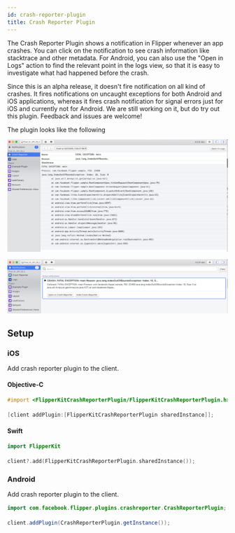```yaml
---
id: crash-reporter-plugin
title: Crash Reporter Plugin
---
```


The Crash Reporter Plugin shows a notification in Flipper whenever an app crashes. You can click on the notification to see crash information like stacktrace and other metadata. For Android, you can also use the "Open in Logs" action to find the relevant point in the logs view, so that it is easy to investigate what had happened before the crash.

Since this is an alpha release, it doesn't fire notification on all kind of crashes. It fires notifications on uncaught exceptions for both Android and iOS applications, whereas it fires crash notification for signal errors just for iOS and currently not for Android. We are still working on it, but do try out this plugin. Feedback and issues are welcome!

The plugin looks like the following

![UI](/docs/assets/crashreporterplugin.png)

![Notification](/docs/assets/crashreporterpluginnotification.png)

## Setup

### iOS

Add crash reporter plugin to the client.

#### Objective-C

```objectivec
#import <FlipperKitCrashReporterPlugin/FlipperKitCrashReporterPlugin.h>

[client addPlugin:[FlipperKitCrashReporterPlugin sharedInstance]];

```

#### Swift

```swift
import FlipperKit

client?.add(FlipperKitCrashReporterPlugin.sharedInstance());

```

### Android

Add crash reporter plugin to the client.

```java
import com.facebook.flipper.plugins.crashreporter.CrashReporterPlugin;

client.addPlugin(CrashReporterPlugin.getInstance());

```

